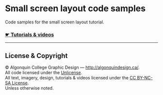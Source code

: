 # Small screen layout code samples

Code samples for the small screen layout tutorial.

### [☛ Tutorials & videos](http://learn-the-web.algonquindesign.ca/topics/small-screen-layout/)

---

## License & Copyright

© Algonquin College Graphic Design — <http://algonquindesign.ca/>.<br>
All code licensed under the [Unlicense](UNLICENSE).<br>
All text, imagery, design, tutorials & videos licensed under the [CC BY-NC-SA License](http://creativecommons.org/licenses/by-nc-sa/4.0/).<br>
Unless otherwise noted.
